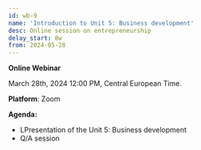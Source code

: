 ```yaml
---
id: wb-9
name: 'Introduction to Unit 5: Business development'
desc: Online session on entrepreneurship
delay_start: 8w
from: 2024-05-28
---
```


**Online Webinar**

March 28th, 2024
12:00 PM, Central European Time.

**Platform**: Zoom

**Agenda:**
- LPresentation of the Unit 5: Business development 
- Q/A session 

